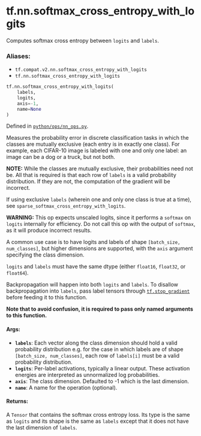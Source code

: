<div itemscope itemtype="http://developers.google.com/ReferenceObject">
<meta itemprop="name" content="tf.nn.softmax_cross_entropy_with_logits" />
<meta itemprop="path" content="Stable" />
</div>

# tf.nn.softmax_cross_entropy_with_logits

Computes softmax cross entropy between `logits` and `labels`.

### Aliases:

* `tf.compat.v2.nn.softmax_cross_entropy_with_logits`
* `tf.nn.softmax_cross_entropy_with_logits`

``` python
tf.nn.softmax_cross_entropy_with_logits(
    labels,
    logits,
    axis=-1,
    name=None
)
```



Defined in [`python/ops/nn_ops.py`](/code/stable/tensorflow/python/ops/nn_ops.py).

<!-- Placeholder for "Used in" -->

Measures the probability error in discrete classification tasks in which the
classes are mutually exclusive (each entry is in exactly one class).  For
example, each CIFAR-10 image is labeled with one and only one label: an image
can be a dog or a truck, but not both.

**NOTE:**  While the classes are mutually exclusive, their probabilities
need not be.  All that is required is that each row of `labels` is
a valid probability distribution.  If they are not, the computation of the
gradient will be incorrect.

If using exclusive `labels` (wherein one and only
one class is true at a time), see `sparse_softmax_cross_entropy_with_logits`.

**WARNING:** This op expects unscaled logits, since it performs a `softmax`
on `logits` internally for efficiency.  Do not call this op with the
output of `softmax`, as it will produce incorrect results.

A common use case is to have logits and labels of shape
`[batch_size, num_classes]`, but higher dimensions are supported, with
the `axis` argument specifying the class dimension.

`logits` and `labels` must have the same dtype (either `float16`, `float32`,
or `float64`).

Backpropagation will happen into both `logits` and `labels`.  To disallow
backpropagation into `labels`, pass label tensors through <a href="../../tf/stop_gradient.md"><code>tf.stop_gradient</code></a>
before feeding it to this function.

**Note that to avoid confusion, it is required to pass only named arguments to
this function.**

#### Args:


* <b>`labels`</b>: Each vector along the class dimension should hold a valid
  probability distribution e.g. for the case in which labels are of shape
  `[batch_size, num_classes]`, each row of `labels[i]` must be a valid
  probability distribution.
* <b>`logits`</b>: Per-label activations, typically a linear output. These activation
  energies are interpreted as unnormalized log probabilities.
* <b>`axis`</b>: The class dimension. Defaulted to -1 which is the last dimension.
* <b>`name`</b>: A name for the operation (optional).


#### Returns:

A `Tensor` that contains the softmax cross entropy loss. Its type is the
same as `logits` and its shape is the same as `labels` except that it does
not have the last dimension of `labels`.
